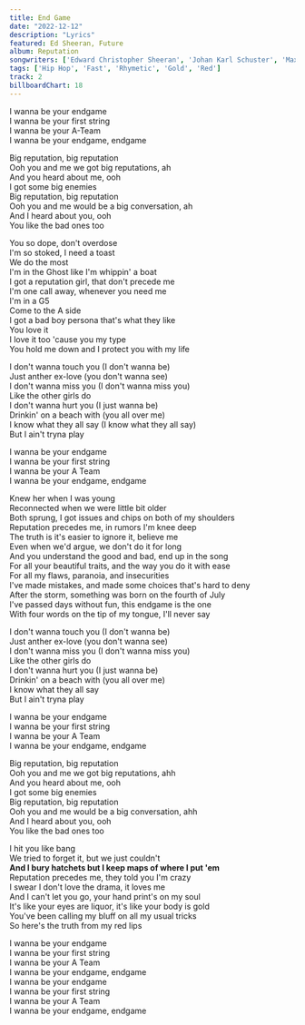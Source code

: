 ```yaml
---
title: End Game
date: "2022-12-12"
description: "Lyrics"
featured: Ed Sheeran, Future
album: Reputation
songwriters: ['Edward Christopher Sheeran', 'Johan Karl Schuster', 'Max Martin', 'Nayvadius Wilburn', 'Taylor Swift']
tags: ['Hip Hop', 'Fast', 'Rhymetic', 'Gold', 'Red']
track: 2
billboardChart: 18
---
```


<p className='chorus'>
I wanna be your endgame <br />
I wanna be your first string <br />
I wanna be your A-Team <br />
I wanna be your endgame, endgame <br />
</p>
<p className='post-chorus'>
Big reputation, big reputation <br />
Ooh you and me we got big reputations, ah <br />
And you heard about me, ooh <br />
I got some big enemies <br />
Big reputation, big reputation <br />
Ooh you and me would be a big conversation, ah <br />
And I heard about you, ooh <br />
You like the bad ones too <br />
</p>
<p className='verse-one'>
You so dope, don't overdose <br />
I'm so stoked, I need a toast <br />
We do the most <br />
I'm in the Ghost like I'm whippin' a boat <br />
I got a reputation girl, that don't precede me <br />
I'm one call away, whenever you need me <br />
I'm in a G5 <br />
Come to the A side <br />
I got a bad boy persona that's what they like <br />
You love it <br />
I love it too 'cause you my type <br />
You hold me down and I protect you with my life <br />
</p>
<p className='pre-chorus'>
I don't wanna touch you (I don't wanna be) <br />
Just anther ex-love (you don't wanna see) <br />
I don't wanna miss you (I don't wanna miss you) <br />
Like the other girls do <br />
I don't wanna hurt you (I just wanna be) <br />
Drinkin' on a beach with (you all over me) <br />
I know what they all say (I know what they all say) <br />
But I ain't tryna play <br />
</p>
<p className='chorus'>
I wanna be your endgame <br />
I wanna be your first string <br />
I wanna be your A Team <br />
I wanna be your endgame, endgame <br />
</p>
<p className='verse-two'>
Knew her when I was young <br />
Reconnected when we were little bit older <br />
Both sprung, I got issues and chips on both of my shoulders <br />
Reputation precedes me, in rumors I'm knee deep <br />
The truth is it's easier to ignore it, believe me <br />
Even when we'd argue, we don't do it for long <br />
And you understand the good and bad, end up in the song <br />
For all your beautiful traits, and the way you do it with ease <br />
For all my flaws, paranoia, and insecurities <br />
I've made mistakes, and made some choices that's hard to deny <br />
After the storm, something was born on the fourth of July <br />
I've passed days without fun, this endgame is the one <br />
With four words on the tip of my tongue, I'll never say <br />
</p>
<p className='pre-chorus'>
I don't wanna touch you (I don't wanna be) <br />
Just anther ex-love (you don't wanna see) <br />
I don't wanna miss you (I don't wanna miss you) <br />
Like the other girls do <br />
I don't wanna hurt you (I just wanna be) <br />
Drinkin' on a beach with (you all over me) <br />
I know what they all say <br />
But I ain't tryna play <br />
</p>
<p className='chorus'>
I wanna be your endgame <br />
I wanna be your first string <br />
I wanna be your A Team <br />
I wanna be your endgame, endgame <br />
</p>
<p className='post-chorus'>
Big reputation, big reputation <br />
Ooh you and me we got big reputations, ahh <br />
And you heard about me, ooh <br />
I got some big enemies <br />
Big reputation, big reputation <br />
Ooh you and me would be a big conversation, ahh <br />
And I heard about you, ooh <br />
You like the bad ones too <br />
</p>
<p className="verse-three">
I hit you like bang <br />
We tried to forget it, but we just couldn't <br />
<strong className='fav-line'>
And I bury hatchets but I keep maps of where I put 'em <br />
</strong>
Reputation precedes me, they told you I'm crazy <br />
I swear I don't love the drama, it loves me <br />
And I can't let you go, your hand print's on my soul <br />
It's like your eyes are liquor, it's like your body is gold <br />
You've been calling my bluff on all my usual tricks <br />
So here's the truth from my red lips <br />
</p>
<p className='chorus'>
I wanna be your endgame <br />
I wanna be your first string <br />
I wanna be your A Team <br />
I wanna be your endgame, endgame <br />
I wanna be your endgame <br />
I wanna be your first string <br />
I wanna be your A Team <br />
I wanna be your endgame, endgame <br />
</p>